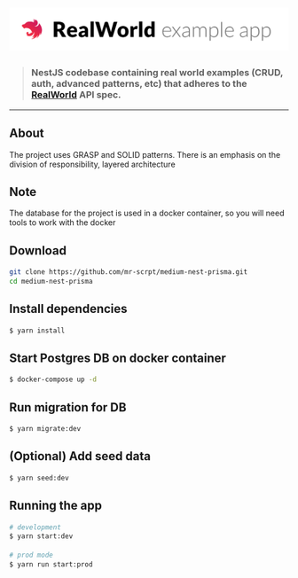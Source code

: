 <!-- <p align="center"> -->
<!--   <a href="https://github.com/mr-scrpt/medium-nest-prisma" target="blank"> -->
<!--      <img src="https://github.com/mr-scrpt/medium-nest-prisma/project-logo.png" alt="Project Logo" /> -->
<!--   </a> -->
<!-- </p> -->

# ![Node/Express/Mongoose Example App](project-logo.png)

> ### NestJS codebase containing real world examples (CRUD, auth, advanced patterns, etc) that adheres to the [RealWorld](https://github.com/gothinkster/realworld-example-apps) API spec.

---

<!-- ## Description -->

<!-- Backend on NestJs using Prisma for [RealWorld](https://github.com/gothinkster/realworld) projects -->

## About

The project uses GRASP and SOLID patterns. There is an emphasis on the division of responsibility, layered architecture

## Note

The database for the project is used in a docker container, so you will need tools to work with the docker

## Download

```bash
git clone https://github.com/mr-scrpt/medium-nest-prisma.git
cd medium-nest-prisma
```

## Install dependencies

```bash
$ yarn install
```

## Start Postgres DB on docker container

```bash
$ docker-compose up -d
```

## Run migration for DB

```bash
$ yarn migrate:dev
```

## (Optional) Add seed data

```bash
$ yarn seed:dev
```

## Running the app

```bash
# development
$ yarn start:dev

# prod mode
$ yarn run start:prod

```
